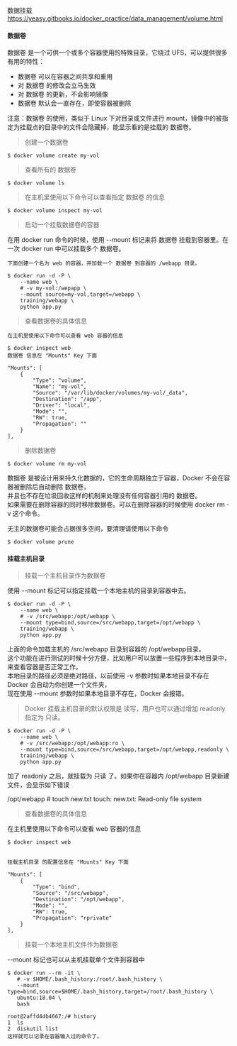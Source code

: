 数据挂载
https://yeasy.gitbooks.io/docker_practice/data_management/volume.html



#### 数据卷

数据卷 是一个可供一个或多个容器使用的特殊目录，它绕过 UFS，可以提供很多有用的特性：

- 数据卷 可以在容器之间共享和重用
- 对 数据卷 的修改会立马生效
- 对 数据卷 的更新，不会影响镜像
- 数据卷 默认会一直存在，即使容器被删除

注意：数据卷 的使用，类似于 Linux 下对目录或文件进行 mount，镜像中的被指定为挂载点的目录中的文件会隐藏掉，能显示看的是挂载的 数据卷。

> 创建一个数据卷

```
$ docker volume create my-vol
```

> 查看所有的 数据卷

```
$ docker volume ls
```

> 在主机里使用以下命令可以查看指定 数据卷 的信息

```
$ docker volume inspect my-vol
```

> 启动一个挂载数据卷的容器

在用 docker run 命令的时候，使用 --mount 标记来将 数据卷 挂载到容器里。在一次 docker run 中可以挂载多个 数据卷。

```
下面创建一个名为 web 的容器，并加载一个 数据卷 到容器的 /webapp 目录。

$ docker run -d -P \
    --name web \
    # -v my-vol:/wepapp \
    --mount source=my-vol,target=/webapp \
    training/webapp \
    python app.py
```

> 查看数据卷的具体信息

```
在主机里使用以下命令可以查看 web 容器的信息

$ docker inspect web
数据卷 信息在 "Mounts" Key 下面

"Mounts": [
    {
        "Type": "volume",
        "Name": "my-vol",
        "Source": "/var/lib/docker/volumes/my-vol/_data",
        "Destination": "/app",
        "Driver": "local",
        "Mode": "",
        "RW": true,
        "Propagation": ""
    }
],
```

> 删除数据卷

```
$ docker volume rm my-vol
```

数据卷 是被设计用来持久化数据的，它的生命周期独立于容器，Docker 不会在容器被删除后自动删除 数据卷，  
并且也不存在垃圾回收这样的机制来处理没有任何容器引用的 数据卷。  
如果需要在删除容器的同时移除数据卷。可以在删除容器的时候使用 docker rm -v 这个命令。

无主的数据卷可能会占据很多空间，要清理请使用以下命令

```
$ docker volume prune
```


#### 挂载主机目录

> 挂载一个主机目录作为数据卷

使用 --mount 标记可以指定挂载一个本地主机的目录到容器中去。

```
$ docker run -d -P \
    --name web \
    # -v /src/webapp:/opt/webapp \
    --mount type=bind,source=/src/webapp,target=/opt/webapp \
    training/webapp \
    python app.py
```

上面的命令加载主机的 /src/webapp 目录到容器的 /opt/webapp目录。  
这个功能在进行测试的时候十分方便，比如用户可以放置一些程序到本地目录中，来查看容器是否正常工作。  
本地目录的路径必须是绝对路径，以前使用 -v 参数时如果本地目录不存在 Docker 会自动为你创建一个文件夹，  
现在使用 --mount 参数时如果本地目录不存在，Docker 会报错。

> Docker 挂载主机目录的默认权限是 读写，用户也可以通过增加 readonly 指定为 只读。

```
$ docker run -d -P \
    --name web \
    # -v /src/webapp:/opt/webapp:ro \
    --mount type=bind,source=/src/webapp,target=/opt/webapp,readonly \
    training/webapp \
    python app.py
```

加了 readonly 之后，就挂载为 只读 了。如果你在容器内 /opt/webapp 目录新建文件，会显示如下错误

/opt/webapp # touch new.txt
touch: new.txt: Read-only file system


> 查看数据卷的具体信息

在主机里使用以下命令可以查看 web 容器的信息

```
$ docker inspect web


挂载主机目录 的配置信息在 "Mounts" Key 下面

"Mounts": [
    {
        "Type": "bind",
        "Source": "/src/webapp",
        "Destination": "/opt/webapp",
        "Mode": "",
        "RW": true,
        "Propagation": "rprivate"
    }
],
```

> 挂载一个本地主机文件作为数据卷

--mount 标记也可以从主机挂载单个文件到容器中

```
$ docker run --rm -it \
   # -v $HOME/.bash_history:/root/.bash_history \
   --mount type=bind,source=$HOME/.bash_history,target=/root/.bash_history \
   ubuntu:18.04 \
   bash

root@2affd44b4667:/# history
1  ls
2  diskutil list
这样就可以记录在容器输入过的命令了。
```
